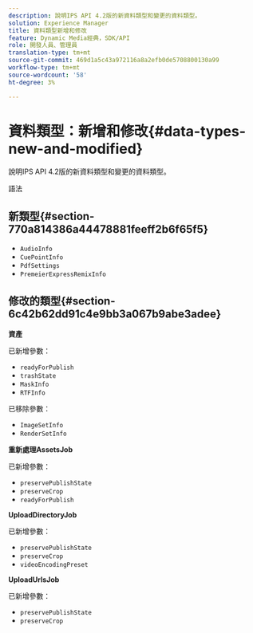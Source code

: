 ```yaml
---
description: 說明IPS API 4.2版的新資料類型和變更的資料類型。
solution: Experience Manager
title: 資料類型新增和修改
feature: Dynamic Media經典，SDK/API
role: 開發人員、管理員
translation-type: tm+mt
source-git-commit: 469d1a5c43a972116a8a2efb0de5708800130a99
workflow-type: tm+mt
source-wordcount: '58'
ht-degree: 3%

---
```



# 資料類型：新增和修改{#data-types-new-and-modified}

說明IPS API 4.2版的新資料類型和變更的資料類型。

語法

## 新類型{#section-770a814386a44478881feeff2b6f65f5}

* `AudioInfo`
* `CuePointInfo`
* `PdfSettings`
* `PremeierExpressRemixInfo`

## 修改的類型{#section-6c42b62dd91c4e9bb3a067b9abe3adee}

**資產**

已新增參數：

* `readyForPublish`
* `trashState`
* `MaskInfo`
* `RTFInfo`

已移除參數：

* `ImageSetInfo`
* `RenderSetInfo`

**重新處理AssetsJob**

已新增參數：

* `preservePublishState`
* `preserveCrop`
* `readyForPublish`

**UploadDirectoryJob**

已新增參數：

* `preservePublishState`
* `preserveCrop`
* `videoEncodingPreset`

**UploadUrlsJob**

已新增參數：

* `preservePublishState`
* `preserveCrop`

